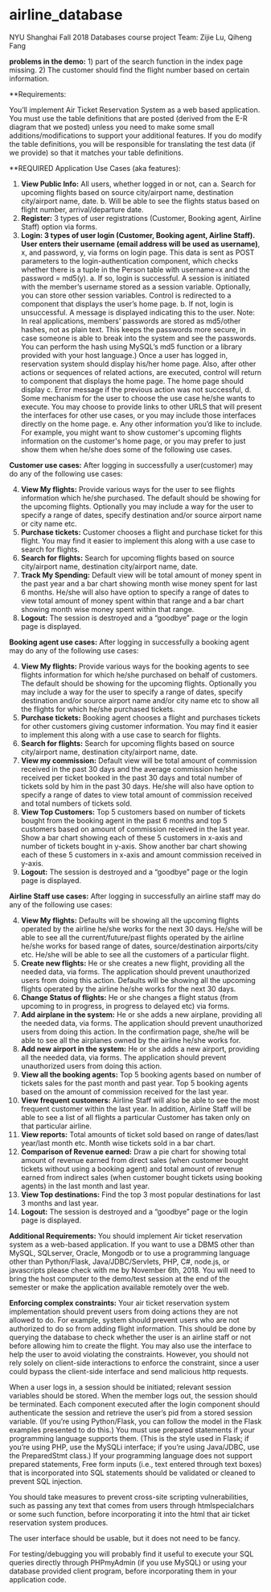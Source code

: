 # airline_database
NYU Shanghai Fall 2018 Databases course project
Team: Zijie Lu, Qiheng Fang

**problems in the demo:**
    1) part of the search function in the index page missing.
    2) The customer should find the flight number based on certain information.


**Requirements:

You’ll implement Air Ticket Reservation System as a web based application. You must use the table definitions that are posted (derived from the E-R diagram that we posted) unless you need to make some small additions/modifications to support your additional features. If you do modify the table definitions, you will be responsible for translating the test data (if we provide) so that it matches your table definitions.

**REQUIRED Application Use Cases (aka features):
1. **View Public Info:** All users, whether logged in or not, can
    a. Search for upcoming flights based on source city/airport name, destination city/airport name, date.
    b. Will be able to see the flights status based on flight number, arrival/departure date.
2. **Register:** 3 types of user registrations (Customer, Booking agent, Airline Staff) option via forms.
3. **Login: 3 types of user login (Customer, Booking agent, Airline Staff). User enters their username (email address will be used as username)**, x, and password, y, via forms on login page. This data is sent as POST parameters to the login-authentication component, which checks whether there is a tuple in the Person table with username=x and the password = md5(y).
    a. If so, login is successful. A session is initiated with the member’s username stored as a session variable. Optionally, you can store other session variables. Control is redirected to a component that displays the user’s home page.
    b. If not, login is unsuccessful. A message is displayed indicating this to the user.
Note: In real applications, members’ passwords are stored as md5/other hashes, not as plain text. This keeps the passwords more secure, in case someone is able to break into the system and see the passwords. You can perform the hash using MySQL’s md5 function or a library provided with your host language.) Once a user has logged in, reservation system should display his/her home page. Also, after other actions or sequences of related actions, are executed, control will return to component that displays the home page. The home page should display
    c. Error message if the previous action was not successful,
    d. Some mechanism for the user to choose the use case he/she wants to execute. You may choose to provide links to other URLS that will present the interfaces for other use cases, or you may include those interfaces directly on the home page.
    e. Any other information you’d like to include. For example, you might want to show customer's upcoming flights information on the customer's home page, or you may prefer to just show them when he/she does some of the following use cases.

**Customer use cases:**
After logging in successfully a user(customer) may do any of the following use cases:

4. **View My flights:** Provide various ways for the user to see flights information which he/she purchased. The default should be showing for the upcoming flights. Optionally you may include a way for the user to specify a range of dates, specify destination and/or source airport name or city name etc.
5. **Purchase tickets:** Customer chooses a flight and purchase ticket for this flight. You may find it easier to implement this along with a use case to search for flights.
6. **Search for flights:** Search for upcoming flights based on source city/airport name, destination city/airport name, date.
7. **Track My Spending:** Default view will be total amount of money spent in the past year and a bar
chart showing month wise money spent for last 6 months. He/she will also have option to specify a
range of dates to view total amount of money spent within that range and a bar chart showing month
wise money spent within that range.
8. **Logout:** The session is destroyed and a “goodbye” page or the login page is displayed.

**Booking agent use cases:**
After logging in successfully a booking agent may do any of the following use cases:

4. **View My flights:** Provide various ways for the booking agents to see flights information for which he/she purchased on behalf of customers. The default should be showing for the upcoming flights. Optionally you may include a way for the user to specify a range of dates, specify destination and/or source airport name and/or city name etc to show all the flights for which he/she purchased tickets.
5. **Purchase tickets:** Booking agent chooses a flight and purchases tickets for other customers giving customer information. You may find it easier to implement this along with a use case to search for flights.
6. **Search for flights:** Search for upcoming flights based on source city/airport name, destination city/airport name, date.
7. **View my commission:** Default view will be total amount of commission received in the past 30 days and the average commission he/she received per ticket booked in the past 30 days and total number of tickets sold by him in the past 30 days. He/she will also have option to specify a range of dates to view total amount of commission received and total numbers of tickets sold.
8. **View Top Customers:** Top 5 customers based on number of tickets bought from the booking agent in the past 6 months and top 5 customers based on amount of commission received in the last year. Show a bar chart showing each of these 5 customers in x-axis and number of tickets bought in y-axis. Show another bar chart showing each of these 5 customers in x-axis and amount commission received in y-axis.
9. **Logout:** The session is destroyed and a “goodbye” page or the login page is displayed.

**Airline Staff use cases:**
After logging in successfully an airline staff may do any of the following use cases:

4. **View My flights:** Defaults will be showing all the upcoming flights operated by the airline he/she works for the next 30 days. He/she will be able to see all the current/future/past flights operated by the airline he/she works for based range of dates, source/destination airports/city etc. He/she will be able to see all the customers of a particular flight.
5. **Create new flights:** He or she creates a new flight, providing all the needed data, via forms. The application should prevent unauthorized users from doing this action. Defaults will be showing all the upcoming flights operated by the airline he/she works for the next 30 days.
6. **Change Status of flights:** He or she changes a flight status (from upcoming to in progress, in progress to delayed etc) via forms.
7. **Add airplane in the system:** He or she adds a new airplane, providing all the needed data, via forms. The application should prevent unauthorized users from doing this action. In the confirmation page, she/he will be able to see all the airplanes owned by the airline he/she works for.
8. **Add new airport in the system:** He or she adds a new airport, providing all the needed data, via forms. The application should prevent unauthorized users from doing this action.
9. **View all the booking agents:** Top 5 booking agents based on number of tickets sales for the past month and past year. Top 5 booking agents based on the amount of commission received for the last year.
10. **View frequent customers:** Airline Staff will also be able to see the most frequent customer within the last year. In addition, Airline Staff will be able to see a list of all flights a particular Customer has taken only on that particular airline.
11. **View reports:** Total amounts of ticket sold based on range of dates/last year/last month etc. Month wise tickets sold in a bar chart.
12. **Comparison of Revenue earned:** Draw a pie chart for showing total amount of revenue earned from direct sales (when customer bought tickets without using a booking agent) and total amount of revenue earned from indirect sales (when customer bought tickets using booking agents) in the last month and last year.
13. **View Top destinations:** Find the top 3 most popular destinations for last 3 months and last year.
14. **Logout:** The session is destroyed and a “goodbye” page or the login page is displayed.

**Additional Requirements:**
You should implement Air ticket reservation system as a web-based application. If you want to use a DBMS other than MySQL, SQLserver, Oracle, Mongodb or to use a programming language other than Python/Flask, Java/JDBC/Servlets, PHP, C#, node.js, or javascripts please check with me by November 6th, 2018. You will need to bring the host computer to the demo/test session at the end of the semester or make the application available remotely over the web.

**Enforcing complex constraints:** Your air ticket reservation system implementation should prevent users from doing actions they are not allowed to do. For example, system should prevent users who are not authorized to do so from adding flight information. This should be done by querying the database to check whether the user is an airline staff or not before allowing him to create the flight. You may also use the interface to help the user to avoid violating the constraints. However, you should not rely solely
on client-side interactions to enforce the constraint, since a user could bypass the client-side interface and send malicious http requests.

When a user logs in, a session should be initiated; relevant session variables should be stored. When the member logs out, the session should be terminated. Each component executed after the login component should authenticate the session and retrieve the user’s pid from a stored session variable. (If you’re using Python/Flask, you can follow the model in the Flask examples presented to do this.)
You must use prepared statements if your programming language supports them. (This is the style used in Flask; if you’re using PHP, use the MySQLi interface; if you’re using Java/JDBC, use the PreparedStmt class.) If your programming language does not support prepared statements, Free form inputs (i.e., text entered through text boxes) that is incorporated into SQL statements should be validated or cleaned to prevent SQL injection.

You should take measures to prevent cross-site scripting vulnerabilities, such as passing any text that comes from users through htmlspecialchars or some such function, before incorporating it into the html that air ticket reservation system produces.

The user interface should be usable, but it does not need to be fancy.

For testing/debugging you will probably find it useful to execute your SQL queries directly through PHPmyAdmin (if you use MySQL) or using your database provided client program, before incorporating them in your application code.
